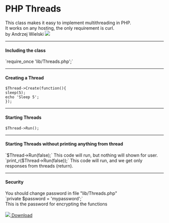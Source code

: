PHP Threads
==========

This class makes it easy to implement multithreading in PHP.<br/>
It works on any hosting, the only requirement is curl.<br/>
by Andrzej Wielski <a href="http://vk.com/wielski"><img src="http://images2.wikia.nocookie.net/__cb20130815064125/gnomoria/ru/images/b/b4/Vk_favicon.png"></a>

<hr/>

<h4>Including the class</h4>
`require_once 'lib/Threads.php';`

<hr/>
<h4>Creating a Thread</h4>

    $Thread->Create(function(){
   	sleep(5);
   	echo 'Sleep 5';
    });
    
<hr/>

<h4>Starting Threads</h4>

`$Thread->Run();`

<hr/>

<h4>Starting Threads without printing anything from thread</h4>
`$Thread->Run(false);`
This code will run, but nothing will shown for user.<br/>
`print_r($Thread->Run(false));`
This code will run, and we get only responses from threads (return).

<hr/>

<h4>Security</h4>
You should change password in file "lib/Threads.php"<br />
`private $password = 'mypassword';`<br />
This is the password for encrypting the functions

<br />
<br />
<a href="https://github.com/wielski/PHPThreads/releases"><img src="http://lushpai.org/media/github_icon.png"> Download</a>
